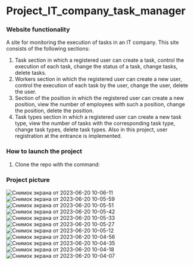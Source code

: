 # Project_IT_company_task_manager

### Website functionality

A site for monitoring the execution of tasks in an IT company.
This site consists of the following sections:
1. Task section in which a registered user can create a task, control the execution of each task, change the status of a task, change tasks, delete tasks.
2. Workers section in which the registered user can create a new user, control the execution of each task by the user, change the user, delete the user.
3. Section of the position in which the registered user can create a new position, view the number of employees with such a position, change the position, delete the position.
4. Task types section in which a registered user can create a new task type, view the number of tasks with the corresponding task type, change task types, delete task types.
Also in this project, user registration at the entrance is implemented.

### How to launch the project

1. Clone the repo with the command: 


### Project picture

![Снимок экрана от 2023-06-20 10-06-11](https://github.com/kostya-kononenko/Project_IT_company_task_manager/assets/107486491/fd492f4b-0acf-49c2-b007-16984972e8f9)
![Снимок экрана от 2023-06-20 10-05-59](https://github.com/kostya-kononenko/Project_IT_company_task_manager/assets/107486491/aeb09cc2-525b-474d-94a1-d3b69c75af3c)
![Снимок экрана от 2023-06-20 10-05-51](https://github.com/kostya-kononenko/Project_IT_company_task_manager/assets/107486491/4ba1fe2b-26fb-435b-aefb-112e8a6e8129)
![Снимок экрана от 2023-06-20 10-05-42](https://github.com/kostya-kononenko/Project_IT_company_task_manager/assets/107486491/d66161bc-2144-474e-be3c-8190366343bc)
![Снимок экрана от 2023-06-20 10-05-33](https://github.com/kostya-kononenko/Project_IT_company_task_manager/assets/107486491/a62e25dc-f196-4c2e-a86c-3f2e527e7795)
![Снимок экрана от 2023-06-20 10-05-27](https://github.com/kostya-kononenko/Project_IT_company_task_manager/assets/107486491/4fc5fdd8-5012-49a8-bf98-9f1f1371badf)
![Снимок экрана от 2023-06-20 10-05-12](https://github.com/kostya-kononenko/Project_IT_company_task_manager/assets/107486491/7803dd79-b848-4ea1-9b8c-2a86519bb270)
![Снимок экрана от 2023-06-20 10-04-56](https://github.com/kostya-kononenko/Project_IT_company_task_manager/assets/107486491/db809869-1b51-4460-a04c-f285289c059d)
![Снимок экрана от 2023-06-20 10-04-35](https://github.com/kostya-kononenko/Project_IT_company_task_manager/assets/107486491/c851d3ed-ca8f-40bc-b9e3-b479c45795a8)
![Снимок экрана от 2023-06-20 10-04-18](https://github.com/kostya-kononenko/Project_IT_company_task_manager/assets/107486491/4fcd8e91-001d-49cd-b96b-eef063c24877)
![Снимок экрана от 2023-06-20 10-04-07](https://github.com/kostya-kononenko/Project_IT_company_task_manager/assets/107486491/7f511714-2209-402f-acec-8e0ae6ad3164)
